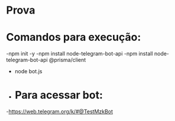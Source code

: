 # Prova
# Comandos para execução:
-npm init -y
-npm install node-telegram-bot-api
-npm install node-telegram-bot-api @prisma/client
- node bot.js
- # Para acessar bot:
-https://web.telegram.org/k/#@TestMzkBot
